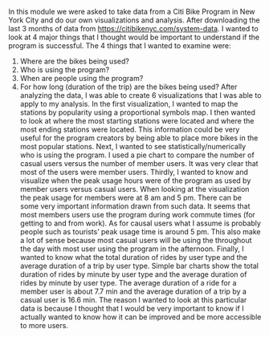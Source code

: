 In this module we were asked to take data from a Citi Bike Program in New York City and do our own visualizations and analysis.
After downloading the last 3 months of data from https://citibikenyc.com/system-data. I wanted to look at 4 major things that I thought would be important to understand if the program is successful.
The 4 things that I wanted to examine were:
1.	Where are the bikes being used?
2.	Who is using the program? 
3.	When are people using the program?
4.	For how long (duration of the trip) are the bikes being used?
After analyzing the data, I was able to create 6 visualizations that I was able to apply to my analysis. In the first visualization, I wanted to map the stations by popularity using a proportional symbols map. I then wanted to look at where the most starting stations were located and where the most ending stations were located. This information could be very useful for the program creators by being able to place more bikes in the most popular stations. Next, I wanted to see statistically/numerically who is using the program. I used a pie chart to compare the number of casual users versus the number of member users. It was very clear that most of the users were member users. Thirdly, I wanted to know and visualize when the peak usage hours were of the program as used by member users versus casual users. When looking at the visualization the peak usage for members were at 8 am and 5 pm. There can be some very important information drawn from such data. It seems that most members users use the program during work commute times (for getting to and from work). As for causal users what I assume is probably people such as tourists’ peak usage time is around 5 pm. This also make a lot of sense because most casual users will be using the throughout the day with most user using the program in the afternoon. Finally, I wanted to know what the total duration of rides by user type and the average duration of a trip by user type. Simple bar charts show the total duration of rides by minute by user type and the average duration of rides by minute by user type. The average duration of a ride for a member user is about 7.7 min and the average duration of a trip by a casual user is 16.6 min. 
The reason I wanted to look at this particular data is because I thought that I would be very important to know if I actually wanted to know how it can be improved and be more accessible to more users. 
